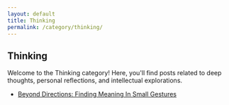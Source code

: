 ```yaml
---
layout: default
title: Thinking
permalink: /category/thinking/
---
```


<h2>Thinking</h2>
<p>Welcome to the Thinking category! Here, you'll find posts related to deep thoughts, personal reflections, and intellectual explorations.</p>

<!-- Here, you can list the posts that belong to this category -->
<ul>
  <li><a href="posts/small-gestures.html">Beyond Directions: Finding Meaning In Small Gestures</a></li>
</ul>

